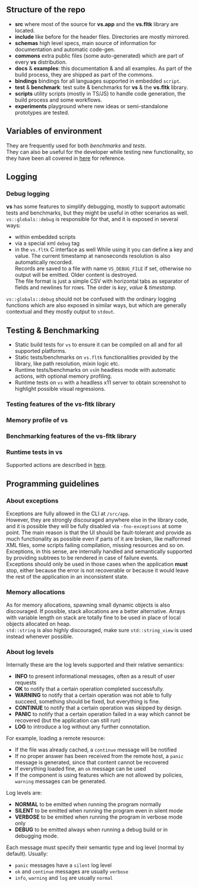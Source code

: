 ## Structure of the repo

- **src** where most of the source for **vs.app** and the **vs.fltk** library are located.
- **include** like before for the header files. Directories are mostly mirrored.
- **schemas** high level specs, main source of information for documentation and automatic code-gen.
- **commons** extra public files (some auto-generated) which are part of every **vs** distribution.
- **docs** & **examples**: this documentation & and all examples. As part of the build process, they are shipped as part of the commons.
- **bindings** bindings for all languages supported in embedded `script`.
- **test** & **benchmark**: test suite & benchmarks for **vs** & the **vs.fltk** library.
- **scripts** utility scripts (mostly in TS/JS) to handle code generation, the build process and some workflows.
- **experiments** playground where new ideas or semi-standalone prototypes are tested.

## Variables of environment

They are frequently used for both _benchmarks_ and _tests_.  
They can also be useful for the developer while testing new functionality, so they have been all covered in [here](./env-vars.md) for reference.

## Logging

### Debug logging

**vs** has some features to simplify debugging, mostly to support automatic tests and benchmarks, but they might be useful in other scenarios as well.
`vs::globals::debug` is responsible for that, and it is exposed in several ways:

- within embedded scripts
- via a special xml `debug` tag
- in the `vs.fltk` C interface as well
  While using it you can define a key and value. The current timestamp at nanoseconds resolution is also automatically recorded.  
  Records are saved to a file with name `VS_DEBUG_FILE` if set, otherwise no output will be emitted. Older content is destroyed.  
  The file format is just a simple CSV with horizontal tabs as separator of fields and newlines for rows. The order is _key_, _value_ & _timestamp_.

`vs::globals::debug` should not be confused with the ordinary logging functions which are also exposed in similar ways, but which are generally contextual and they mostly output to `stdout`.

## Testing & Benchmarking

- Static build tests for `vs` to ensure it can be compiled on all and for all supported platforms.
- Static tests/benchmarks on `vs.fltk` functionalities provided by the library, like path resolution, mixin logic etc.
- Runtime tests/benchmarks on `vs`in headless mode with automatic actions, with optional memory profiling.
- Runtime tests on `vs` with a headless x11 server to obtain screenshot to highlight possible visual regressions.

### Testing features of the vs-fltk library

### Memory profile of vs

### Benchmarking features of the vs-fltk library

### Runtime tests in vs

Supported actions are described in [here](./auto-ui-actions.md).

## Programming guidelines

### About exceptions

Exceptions are fully allowed in the CLI at `/src/app`.  
However, they are strongly discouraged anywhere else in the library code, and it is possible they will be fully disabled via `-fno-exceptions` at some point. The main reason is that the UI should be fault-tolerant and provide as much functionality as possible even if parts of it are broken, like malformed XML files, some scripts failing compilation, missing resources and so on. Exceptions, in this sense, are internally handled and semantically supported by providing subtrees to be rendered in case of failure events.  
Exceptions should only be used in those cases when the application **must** stop, either because the error is not recoverable or because it would leave the rest of the application in an inconsistent state.

### Memory allocations

As for memory allocations, spawning small dynamic objects is also discouraged. If possible, stack allocations are a better alternative. Arrays with variable length on stack are totally fine to be used in place of local objects allocated on heap.  
`std::string` is also highly discouraged, make sure `std::string_view` is used instead whenever possible.

### About log levels

Internally these are the log levels supported and their relative semantics:

- **INFO** to present informational messages, often as a result of user requests
- **OK** to notify that a certain operation completed successfully.
- **WARNING** to notify that a certain operation was not able to fully succeed, something should be fixed, but everything is fine.
- **CONTINUE** to notify that a certain operation was skipped by design.
- **PANIC** to notify that a certain operation failed in a way which cannot be recovered (but the application can still run)
- **LOG** to introduce a log without any further connotation.

For example, loading a remote resource:

- If the file was already cached, a `continue` message will be notified
- If no proper answer has been received from the remote host, a `panic` message is generated, since that content cannot be recovered
- If everything loaded fine, an `ok` message can be used
- If the component is using features which are not allowed by policies, `warning` messages can be generated.

Log levels are:

- **NORMAL** to be emitted when running the program normally
- **SILENT** to be emitted when running the program even in silent mode
- **VERBOSE** to be emitted when running the program in verbose mode only
- **DEBUG** to be emitted always when running a debug build or in debugging mode.

Each message must specify their semantic type and log level (normal by default). Usually:

- `panic` messages have a `silent` log level
- `ok` and `continue` messages are usually `verbose`
- `info`, `warning` and `log` are usually `normal`
